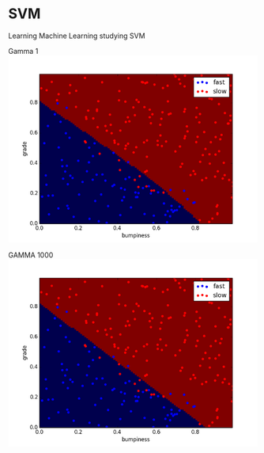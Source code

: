 # SVM
Learning Machine Learning studying SVM

Gamma 1
![Alt text](gamma1.png "Optional Title")

GAMMA 1000
![Alt text](test.png "Optional Title")

